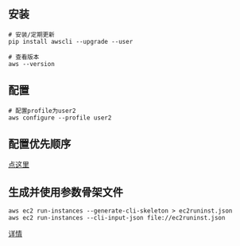 ## 安装
```shell
# 安装/定期更新
pip install awscli --upgrade --user

# 查看版本
aws --version
```

## 配置
```shell
# 配置profile为user2
aws configure --profile user2
```

## 配置优先顺序
[点这里](https://docs.aws.amazon.com/zh_cn/cli/latest/userguide/cli-chap-configure.html#config-settings-and-precedence)

## 生成并使用参数骨架文件
```shell
aws ec2 run-instances --generate-cli-skeleton > ec2runinst.json
aws ec2 run-instances --cli-input-json file://ec2runinst.json
```
[详情](https://docs.aws.amazon.com/zh_cn/cli/latest/userguide/cli-usage-skeleton.html)
